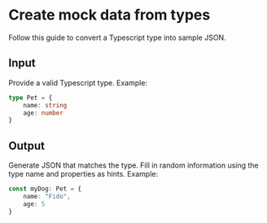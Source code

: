 # Create mock data from types

Follow this guide to convert a Typescript type into sample JSON.

<!--

Copilot Instructions:
- Prompt the user for a typescript type if one was not provided.

-->

## Input

Provide a valid Typescript type. Example:

```ts
type Pet = {
    name: string
    age: number
}
```

## Output

Generate JSON that matches the type. Fill in random information using the type name and properties as hints. Example:

```ts
const myDog: Pet = {
    name: "Fido",
    age: 5
}
```
